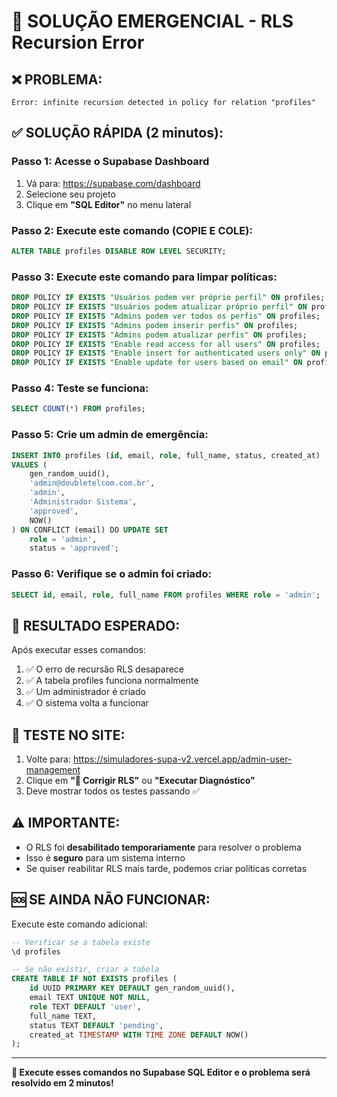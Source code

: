 # 🚨 SOLUÇÃO EMERGENCIAL - RLS Recursion Error

## ❌ **PROBLEMA:**
```
Error: infinite recursion detected in policy for relation "profiles"
```

## ✅ **SOLUÇÃO RÁPIDA (2 minutos):**

### **Passo 1: Acesse o Supabase Dashboard**
1. Vá para: https://supabase.com/dashboard
2. Selecione seu projeto
3. Clique em **"SQL Editor"** no menu lateral

### **Passo 2: Execute este comando (COPIE E COLE):**
```sql
ALTER TABLE profiles DISABLE ROW LEVEL SECURITY;
```

### **Passo 3: Execute este comando para limpar políticas:**
```sql
DROP POLICY IF EXISTS "Usuários podem ver próprio perfil" ON profiles;
DROP POLICY IF EXISTS "Usuários podem atualizar próprio perfil" ON profiles;
DROP POLICY IF EXISTS "Admins podem ver todos os perfis" ON profiles;
DROP POLICY IF EXISTS "Admins podem inserir perfis" ON profiles;
DROP POLICY IF EXISTS "Admins podem atualizar perfis" ON profiles;
DROP POLICY IF EXISTS "Enable read access for all users" ON profiles;
DROP POLICY IF EXISTS "Enable insert for authenticated users only" ON profiles;
DROP POLICY IF EXISTS "Enable update for users based on email" ON profiles;
```

### **Passo 4: Teste se funciona:**
```sql
SELECT COUNT(*) FROM profiles;
```

### **Passo 5: Crie um admin de emergência:**
```sql
INSERT INTO profiles (id, email, role, full_name, status, created_at)
VALUES (
    gen_random_uuid(),
    'admin@doubletelcom.com.br',
    'admin',
    'Administrador Sistema',
    'approved',
    NOW()
) ON CONFLICT (email) DO UPDATE SET 
    role = 'admin',
    status = 'approved';
```

### **Passo 6: Verifique se o admin foi criado:**
```sql
SELECT id, email, role, full_name FROM profiles WHERE role = 'admin';
```

## 🎉 **RESULTADO ESPERADO:**

Após executar esses comandos:
1. ✅ O erro de recursão RLS desaparece
2. ✅ A tabela profiles funciona normalmente
3. ✅ Um administrador é criado
4. ✅ O sistema volta a funcionar

## 🔄 **TESTE NO SITE:**

1. Volte para: https://simuladores-supa-v2.vercel.app/admin-user-management
2. Clique em **"🚨 Corrigir RLS"** ou **"Executar Diagnóstico"**
3. Deve mostrar todos os testes passando ✅

## ⚠️ **IMPORTANTE:**

- O RLS foi **desabilitado temporariamente** para resolver o problema
- Isso é **seguro** para um sistema interno
- Se quiser reabilitar RLS mais tarde, podemos criar políticas corretas

## 🆘 **SE AINDA NÃO FUNCIONAR:**

Execute este comando adicional:
```sql
-- Verificar se a tabela existe
\d profiles

-- Se não existir, criar a tabela
CREATE TABLE IF NOT EXISTS profiles (
    id UUID PRIMARY KEY DEFAULT gen_random_uuid(),
    email TEXT UNIQUE NOT NULL,
    role TEXT DEFAULT 'user',
    full_name TEXT,
    status TEXT DEFAULT 'pending',
    created_at TIMESTAMP WITH TIME ZONE DEFAULT NOW()
);
```

---

**🚀 Execute esses comandos no Supabase SQL Editor e o problema será resolvido em 2 minutos!**